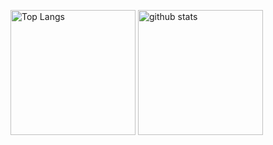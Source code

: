 <p align="left"> 
  <img alt="Top Langs" height="200px" src="https://github-readme-stats.vercel.app/api/top-langs/?username=hayasshi&layout=compact&show_icons=true&theme=dark" />
  <img alt="github stats" height="200px" src="https://github-readme-stats.vercel.app/api?username=hayasshi&theme=dark&show_icons=ture" />
</p>
